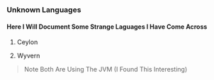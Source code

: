 ### Unknown Languages
#### Here I Will Document Some Strange Laguages I Have Come Across

1. Ceylon


2. Wyvern



> Note Both Are Using The JVM (I Found This Interesting)
